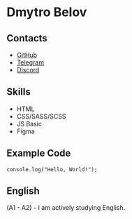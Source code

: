 # Dmytro Belov
## Contacts
* [GitHub](https://github.com/DeeBeeUA)
* [Telegram](https://t.me/middle_1)
* [Discord](https://discordapp.com/users/930762901445292032/)
## Skills
* HTML
* CSS/SASS/SCSS
* JS Basic
* Figma
## Example Code
`console.log("Hello, World!");`
## English
(A1 - A2) - I am actively studying English.
